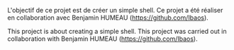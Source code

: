 L'objectif de ce projet est de créer un simple shell. Ce projet a été réaliser en collaboration avec Benjamin HUMEAU (https://github.com/Ibaos).

This project is about creating a simple shell. This project was carried out in collaboration with Benjamin HUMEAU (https://github.com/Ibaos).

